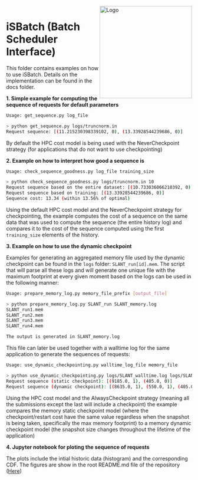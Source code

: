 <img src="https://github.com/anagainaru/iSBatch/blob/master/docs/logo.png" align="right" alt="Logo" width="250"/>

# iSBatch (Batch Scheduler Interface)

This folder contains examples on how to use iSBatch. Details on the implementation can be found in the docs folder.

**1. Simple example for computing the sequence of requests for default parameters**

```bash
Usage: get_sequence.py log_file

> python get_sequence.py logs/truncnorm.in 
Request sequence: [(11.215230398339102, 0), (13.33928544239686, 0)]
```

By default the HPC cost model is being used with the NeverCheckpoint strategy (for applications that do not want to use checkpointing)

**2. Example on how to interpret how good a sequence is**

```bash
Usage: check_sequence_goodness.py log_file training_size

> python check_sequence_goodness.py logs/truncnorm.in 10
Request sequence based on the entire dataset: [(10.733036066210392, 0), (13.33928544239686, 0)] Cost 11.75
Request sequence based on training: [(13.33928544239686, 0)]
Sequence cost: 13.34 (within 13.56% of optimal)
```

Using the default HPC cost model and the NeverCheckpoint strategy for checkpointing, the example computes the cost of a sequence
on the same data that was used to compute the sequence (the entire history log) and compares it to the cost of the sequence
computed using the first `training_size` elements of the history. 

**3. Example on how to use the dynamic checkpoint**

Examples for generating an aggregated memory file used by the dynamic checkpoint can be found in the `logs` folder: `SLANT_run[id].mem`. The script that will parse all these logs and will generate one unique file with the maximum footprint at every given moment based on the logs can be used in the following manner:

```bash
Usage: prepare_memory_log.py memory_file_prefix [output_file]

> python prepare_memory_log.py SLANT_run SLANT_memory.log 
SLANT_run1.mem
SLANT_run2.mem
SLANT_run3.mem
SLANT_run4.mem

The output is generated in SLANT_memory.log
```
This file can later be used together with a walltime log for the same application to generate the sequences of requests:

```bash
Usage: use_dynamic_checkpointing.py walltime_log_file memory_file

> python use_dynamic_checkpointing.py logs/SLANT_walltime.log logs/SLANT_memory.log 
Request sequence (static checkpoint): [(9185.0, 1), (405.0, 0)]
Request sequence (dynamic checkpoint): [(8635.0, 1), (550.0, 1), (405.0, 0)]
```

Using the HPC cost model and the AlwaysCheckpoint strategy (meaning all the submissions except the last will include a checkpoint) the example compares the memory static checkpoint model (where the checkpoint/restart cost have the same value regardless when the snapshot is being taken, specifically the max memory footprint) to a memory dynamic checkpoint model (the snapshot size changes throughout the lifetime of the 
application)

**4. Jupyter notebook for ploting the sequence of requests**

The plots include the intial historic data (histogram) and the corresponding CDF. The figures are show in the root README.md file
of the repository ([Here](https://github.com/anagainaru/iSBatch/blob/master/README.md))
